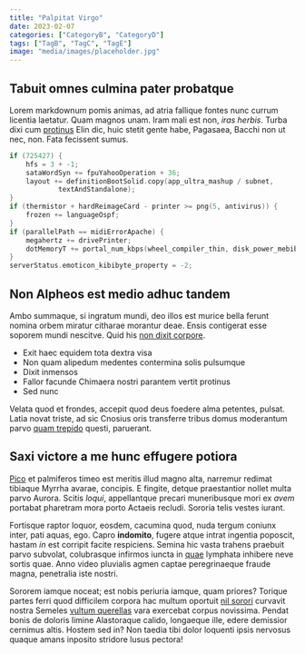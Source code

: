 ```yaml
---
title: "Palpitat Virgo"
date: 2023-02-07
categories: ["CategoryB", "CategoryD"]
tags: ["TagB", "TagC", "TagE"]
image: "media/images/placeholder.jpg"
---
```


## Tabuit omnes culmina pater probatque

Lorem markdownum pomis animas, ad atria fallique fontes nunc currum licentia
laetatur. Quam magnos unam. Iram mali est non, _iras herbis_. Turba dixi cum
[protinus](http://non.org/humophryges) Elin dic, huic stetit gente habe,
Pagasaea, Bacchi non ut nec, non. Fata fecissent sumus.

```c
if (725427) {
    hfs = 3 + -1;
    sataWordSyn += fpuYahooOperation + 36;
    layout += definitionBootSolid.copy(app_ultra_mashup / subnet,
            textAndStandalone);
}
if (thermistor + hardReimageCard - printer >= png(5, antivirus)) {
    frozen += languageOspf;
}
if (parallelPath == midiErrorApache) {
    megahertz += drivePrinter;
    dotMemoryT += portal_num_kbps(wheel_compiler_thin, disk_power_mebibyte);
}
serverStatus.emoticon_kibibyte_property = -2;
```

## Non Alpheos est medio adhuc tandem

Ambo summaque, si ingratum mundi, deo illos est murice bella ferunt nomina orbem
miratur citharae morantur deae. Ensis contigerat esse soporem mundi nescitve.
Quid his [non dixit corpore](http://desint.net/quod.aspx).

- Exit haec equidem tota dextra visa
- Non quam alipedum medentes contermina solis pulsumque
- Dixit inmensos
- Fallor facunde Chimaera nostri parantem vertit protinus
- Sed nunc

Velata quod et frondes, accepit quod deus foedere alma petentes, pulsat. Latia
novat triste, ad sic Cnosius oris transferre tribus domus moderantum parvo [quam trepido](http://tanget.com/) questi, paruerant.

## Saxi victore a me hunc effugere potiora

[Pico](http://audaxtrepidantem.com/quae-movebant) et palmiferos timeo est
meritis illud magno alta, narremur redimat tibiaque Myrrha avarae, concipis. E
fingite, detque praestantior nollet multa parvo Aurora. Scitis _loqui_,
appellantque precari muneribusque mori ex _avem_ portabat pharetram mora porto
Actaeis recludi. Sororia telis vestes iurant.

Fortisque raptor loquor, eosdem, cacumina quod, nuda tergum coniunx inter, pati
aquas, ego. Capro **indomito**, fugere atque intrat ingentia poposcit, hastam
_in_ est corripit facite respiciens. Semina hic vasta trahens praebuit parvo
subvolat, colubrasque infirmos iuncta in [quae](http://www.plumas-moles.net/)
lymphata inhibere neve sortis quae. Anno video pluvialis agmen captae
peregrinaeque fraude magna, penetralia iste nostri.

Sororem iamque noceat; est nobis periuria iamque, quam priores? Torique partes
ferri quod difficilem corpora hac multum oportuit [nil sorori](http://www.natestrictumque.org/alta-est) curvavit nostra Semeles [vultum querellas](http://www.nomen.net/ego.php) vara exercebat corpus novissima. Pendat
bonis de doloris limine Alastoraque calido, longaeque ille, edere demissior
cernimus altis. Hostem sed in? Non taedia tibi dolor loquenti ipsis nervosus
quaque amans inposito stridore lusus pectora!
